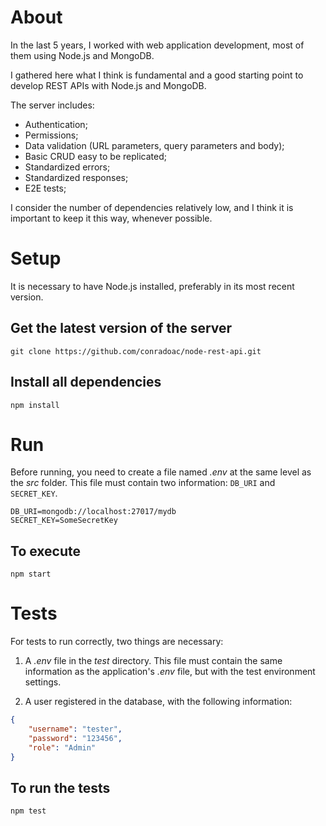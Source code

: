 # About

In the last 5 years, I worked with web application development, most of them using Node.js and MongoDB.

I gathered here what I think is fundamental and a good starting point to develop REST APIs with Node.js and MongoDB.

The server includes:

- Authentication;
- Permissions;
- Data validation (URL parameters, query parameters and body);
- Basic CRUD easy to be replicated;
- Standardized errors;
- Standardized responses;
- E2E tests;

I consider the number of dependencies relatively low, and I think it is important to keep it this way, whenever possible.

# Setup

It is necessary to have Node.js installed, preferably in its most recent version.

## Get the latest version of the server

```cli
git clone https://github.com/conradoac/node-rest-api.git
```

## Install all dependencies

```cli
npm install
```

# Run

Before running, you need to create a file named _.env_ at the same level as the _src_ folder. This file must contain two information: `DB_URI` and` SECRET_KEY`.

```
DB_URI=mongodb://localhost:27017/mydb
SECRET_KEY=SomeSecretKey
```

## To execute

```cli
npm start
```

# Tests

For tests to run correctly, two things are necessary:

1. A _.env_ file in the _test_ directory. This file must contain the same information as the application's _.env_ file, but with the test environment settings.

2. A user registered in the database, with the following information:

```json
{
    "username": "tester",
    "password": "123456",
    "role": "Admin"
}
```

## To run the tests

```cli
npm test
```